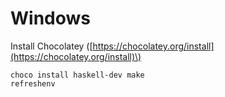 # Windows

Install Chocolatey \([https://chocolatey.org/install](https://chocolatey.org/install)\)

```text
choco install haskell-dev make
refreshenv
```


